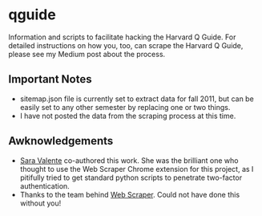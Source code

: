 # qguide
Information and scripts to facilitate hacking the Harvard Q Guide.  For detailed instructions on how you, too, can scrape the Harvard Q Guide, please see my Medium post about the process.

## Important Notes
* sitemap.json file is currently set to extract data for fall 2011, but can be easily set to any other semester by replacing one or two things.  
* I have not posted the data from the scraping process at this time.  

## Awknowledgements
* [Sara Valente](ssvalente.com) co-authored this work.  She was the brilliant one who thought to use the Web Scraper Chrome extension for this project, as I pitifully tried to get standard python scripts to penetrate two-factor authentication.  
* Thanks to the team behind [Web Scraper](webscraper.io).  Could not have done this without you!